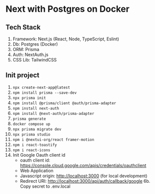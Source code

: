 # Next with Postgres on Docker

## Tech Stack

1. Framework: Next.js (React, Node, TypeScript, Eslint)
1. Db: Postgres (Docker)
1. ORM: Prisma
1. Auth: NextAuth.js
1. CSS Lib: TailwindCSS

## Init project

1. `npx create-next-app@latest`
1. `npm install prisma --save-dev`
1. `npx prisma init`
1. `npm install @prisma/client @auth/prisma-adapter`
1. `npm install next-auth`
1. `npm install @next-auth/prisma-adapter`
1. `prisma generate`
1. `docker compose up`
1. `npx prisma migrate dev`
1. `npx prisma studio`
1. `npm i @nextui-org/react framer-motion`
1. `npm i react-toastify`
1. `npm i react-icons`
1. Init Google Oauth client id
    - oauth client id: <https://console.cloud.google.com/apis/credentials/oauthclient>
    - Web Application
    - Javascript origin: <http://localhost:3000> (for local development)
    - Redirect URI: <http://localhost:3000/api/auth/callback/google> 6b. Copy secret to .env.local
